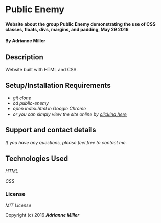 # Public Enemy

#### Website about the group Public Enemy demonstrating the use of CSS classes, floats, divs, margins, and padding, May 29 2016

#### By Adrianne Miller

## Description

Website built with HTML and CSS.

## Setup/Installation Requirements

* _git clone_
* _cd public-enemy_
* _open index.html in Google Chrome_
* _or you can simply view the site online by [clicking here](http://adriannem.github.io/public-enemy/)_


## Support and contact details

_If you have any questions, please feel free to contact me._

## Technologies Used

_HTML_

_CSS_

### License

*MIT License*

Copyright (c) 2016 **_Adrianne Miller_**
